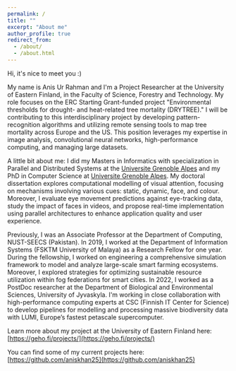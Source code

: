 ```yaml
---
permalink: /
title: ""
excerpt: "About me"
author_profile: true
redirect_from: 
  - /about/
  - /about.html
---
```



Hi, it's nice to meet you :)

My name is Anis Ur Rahman and I'm a Project Researcher at the University of Eastern Finland, in the Faculty of Science, Forestry and Technology. My role focuses on the ERC Starting Grant-funded project "Environmental thresholds for drought- and heat-related tree mortality (DRYTREE)." I will be contributing to this interdisciplinary project by developing pattern-recognition algorithms and utilizing remote sensing tools to map tree mortality across Europe and the US. This position leverages my expertise in image analysis, convolutional neural networks, high-performance computing, and managing large datasets.

A little bit about me: I did my Masters in Informatics with specialization in Parallel and Distributed Systems at the [Universite Grenoble Alpes](https://mosig.imag.fr/) and my PhD in Computer Science at [Universite Grenoble Alpes](https://www.gipsa-lab.grenoble-inp.fr/en). My doctoral dissertation explores computational modelling of visual attention, focusing on mechanisms involving various cues: static, dynamic, face, and colour. Moreover, I evaluate eye movement predictions against eye-tracking data, study the impact of faces in videos, and propose real-time implementation using parallel architectures to enhance application quality and user experience.

Previously, I was an Associate Professor at the Department of Computing, NUST-SEECS (Pakistan). In 2019, I worked at the Department of Information Systems (FSKTM University of Malaya) as a Research Fellow for one year. During the fellowship, I worked on engineering a comprehensive simulation framework to model and analyze large-scale smart farming ecosystems. Moreover, I explored strategies for optimizing sustainable resource utilization within fog federations for smart cities. In 2022, I worked as a PostDoc researcher at the Department of Biological and Environmental Sciences, University of Jyvaskyla. I'm working in close collaboration with high-performance computing experts at CSC (Finnish IT Center for Science) to develop pipelines for modelling and processing massive biodiversity data with LUMI, Europe’s fastest petascale supercomputer. 

Learn more about my project at the University of Eastern Finland here: [https://geho.fi/projects/](https://geho.fi/projects/)  

You can find some of my current projects here: [https://github.com/aniskhan25](https://github.com/aniskhan25)

<!-- 
|![](http://steidani.github.io/images/ifs_sim.gif)|
|:--:| 
| *Numerical simulation of an extreme weather event (persistent atmospheric blocking in autumn 2016) with the global weather model IFS from ECMWF (as part of my PhD project).* | -->
